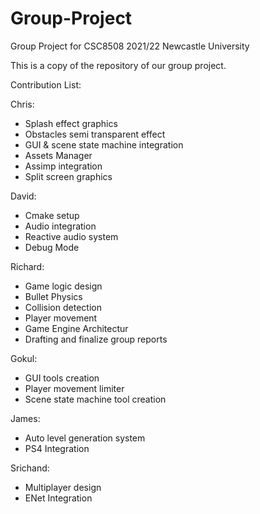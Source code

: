 # Group-Project

Group Project for CSC8508 2021/22 Newcastle University

This is a copy of the repository of our group project.

Contribution List:

Chris:
 - Splash effect graphics
 - Obstacles semi transparent effect
 - GUI & scene state machine integration
 - Assets Manager
 - Assimp integration
 - Split screen graphics

David:
 - Cmake setup
 - Audio integration
 - Reactive audio system
 - Debug Mode

Richard:
 - Game logic design
 - Bullet Physics
 - Collision detection
 - Player movement
 - Game Engine Architectur
 - Drafting and finalize group reports

Gokul:
 - GUI tools creation
 - Player movement limiter
 - Scene state machine tool creation

James:
 - Auto level generation system
 - PS4 Integration

Srichand:
 - Multiplayer design
 - ENet Integration
